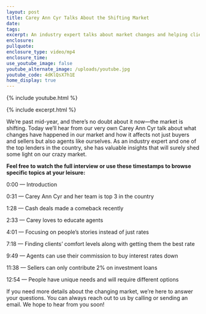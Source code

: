 ```yaml
---
layout: post
title: Carey Ann Cyr Talks About the Shifting Market
date:
tags:
excerpt: An industry expert talks about market changes and helping clients.
enclosure:
pullquote:
enclosure_type: video/mp4
enclosure_time:
use_youtube_image: false
youtube_alternate_image: /uploads/youtube.jpg
youtube_code: 4dKlQsX7h1E
home_display: true
---
```

{% include youtube.html %}

{% include excerpt.html %}

We’re past mid-year, and there’s no doubt about it now—the market is shifting. Today we’ll hear from our very own Carey Ann Cyr talk about what changes have happened in our market and how it affects not just buyers and sellers but also agents like ourselves. As an industry expert and one of the top lenders in the country, she has valuable insights that will surely shed some light on our crazy market.

**Feel free to watch the full interview or use these timestamps to browse specific topics at your leisure:**

0:00 — Introduction

0:31 — Carey Ann Cyr and her team is top 3 in the country

1:28 — Cash deals made a comeback recently

2:33 — Carey loves to educate agents

4:01 — Focusing on people’s stories instead of just rates&nbsp;

7:18 — Finding clients’ comfort levels along with getting them the best rate&nbsp;

9:49 — Agents can use their commission to buy interest rates down

11:38 — Sellers can only contribute 2% on investment loans

12:54 — People have unique needs and will require different options

If you need more details about the changing market, we’re here to answer your questions. You can always reach out to us by calling or sending an email. We hope to hear from you soon\!